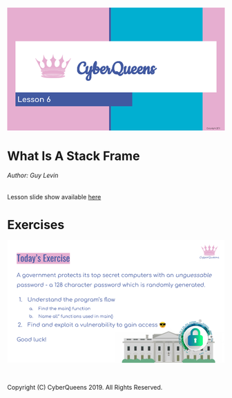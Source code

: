 
![Opening Slide](lesson_6_opening_slide.png?raw=true "Lesson 6 opening slide")

# What Is A Stack Frame

###### Author: Guy Levin

Lesson slide show available [here](https://docs.google.com/presentation/d/1vL1_hr0ZWfof51OaPo5v88cPWQ8-lHk0POTtaw8vywY/edit?usp=sharing)

# Exercises

![Today's exercise](today's_exercise.png?raw=true "Today's exercise")

&nbsp;
&nbsp;

Copyright (C) CyberQueens 2019. All Rights Reserved.